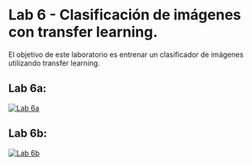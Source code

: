 # Lab 6 - Clasificación de imágenes con transfer learning.

El objetivo de este laboratorio es entrenar un clasificador de imágenes utilizando transfer learning.

## Lab 6a:
[![Lab 6a](https://colab.research.google.com/assets/colab-badge.svg)](https://colab.research.google.com/github/FCEIA-AAII/lab6/blob/main/lab6a.ipynb)

## Lab 6b:
[![Lab 6b](https://colab.research.google.com/assets/colab-badge.svg)](https://colab.research.google.com/github/FCEIA-AAII/lab6/blob/main/lab6b.ipynb)
